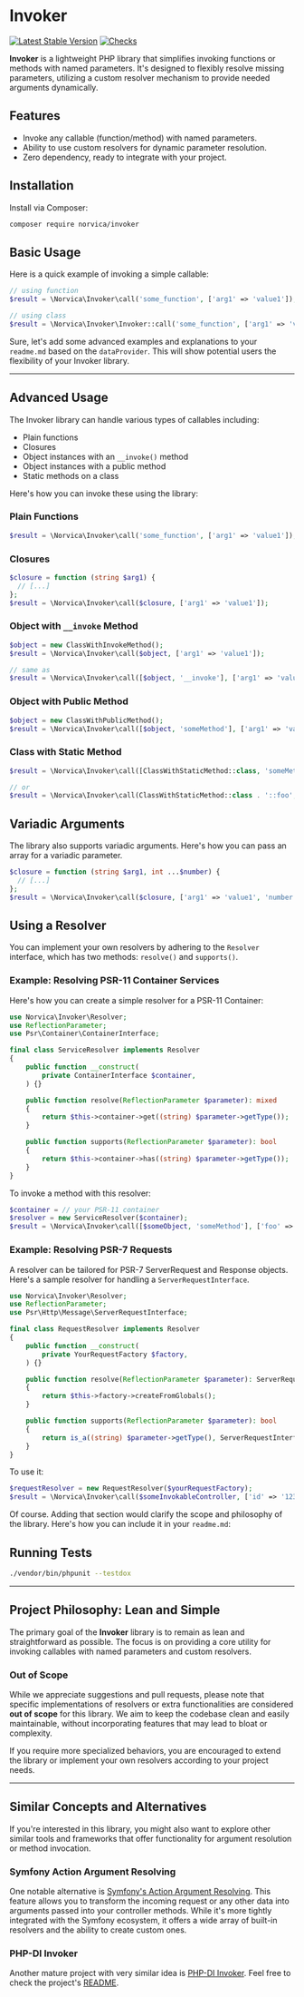 # Invoker

[![Latest Stable Version](https://poser.pugx.org/norvica/invoker/v/stable.png)](https://packagist.org/packages/norvica/invoker)
[![Checks](https://github.com/norvica/invoker/actions/workflows/checks.yml/badge.svg)](https://github.com/norvica/invoker/actions/workflows/checks.yml)

**Invoker** is a lightweight PHP library that simplifies invoking functions or methods with named parameters.
It's designed to flexibly resolve missing parameters, utilizing a custom resolver mechanism to provide needed arguments
dynamically.

## Features

- Invoke any callable (function/method) with named parameters.
- Ability to use custom resolvers for dynamic parameter resolution.
- Zero dependency, ready to integrate with your project.

## Installation

Install via Composer:

```bash
composer require norvica/invoker
```

## Basic Usage

Here is a quick example of invoking a simple callable:

```php
// using function
$result = \Norvica\Invoker\call('some_function', ['arg1' => 'value1']);

// using class
$result = \Norvica\Invoker\Invoker::call('some_function', ['arg1' => 'value1']);
```

Sure, let's add some advanced examples and explanations to your `readme.md` based on the `dataProvider`. This will show
potential users the flexibility of your Invoker library.

---

## Advanced Usage

The Invoker library can handle various types of callables including:

- Plain functions
- Closures
- Object instances with an `__invoke()` method
- Object instances with a public method
- Static methods on a class

Here's how you can invoke these using the library:

### Plain Functions

```php
$result = \Norvica\Invoker\call('some_function', ['arg1' => 'value1']);
```

### Closures

```php
$closure = function (string $arg1) {
  // [...]
};
$result = \Norvica\Invoker\call($closure, ['arg1' => 'value1']);
```

### Object with `__invoke` Method

```php
$object = new ClassWithInvokeMethod();
$result = \Norvica\Invoker\call($object, ['arg1' => 'value1']);

// same as
$result = \Norvica\Invoker\call([$object, '__invoke'], ['arg1' => 'value1']);
```

### Object with Public Method

```php
$object = new ClassWithPublicMethod();
$result = \Norvica\Invoker\call([$object, 'someMethod'], ['arg1' => 'value1']);
```

### Class with Static Method

```php
$result = \Norvica\Invoker\call([ClassWithStaticMethod::class, 'someMethod'], ['arg1' => 'value1']);

// or
$result = \Norvica\Invoker\call(ClassWithStaticMethod::class . '::foo', ['arg1' => 'value1']);
```

## Variadic Arguments

The library also supports variadic arguments. Here's how you can pass an array for a variadic parameter.

```php
$closure = function (string $arg1, int ...$number) {
  // [...]
};
$result = \Norvica\Invoker\call($closure, ['arg1' => 'value1', 'number' => [1, 2, 3]]);
```

## Using a Resolver

You can implement your own resolvers by adhering to the `Resolver` interface, which has two methods: `resolve()`
and `supports()`.

### Example: Resolving PSR-11 Container Services

Here's how you can create a simple resolver for a PSR-11 Container:

```php
use Norvica\Invoker\Resolver;
use ReflectionParameter;
use Psr\Container\ContainerInterface;

final class ServiceResolver implements Resolver
{
    public function __construct(
        private ContainerInterface $container,
    ) {}

    public function resolve(ReflectionParameter $parameter): mixed
    {
        return $this->container->get((string) $parameter->getType());
    }

    public function supports(ReflectionParameter $parameter): bool
    {
        return $this->container->has((string) $parameter->getType());
    }
}
```

To invoke a method with this resolver:

```php
$container = // your PSR-11 container
$resolver = new ServiceResolver($container);
$result = \Norvica\Invoker\call([$someObject, 'someMethod'], ['foo' => 'bar'], $resolver);
```

### Example: Resolving PSR-7 Requests

A resolver can be tailored for PSR-7 ServerRequest and Response objects. Here's a sample resolver for handling
a `ServerRequestInterface`.

```php
use Norvica\Invoker\Resolver;
use ReflectionParameter;
use Psr\Http\Message\ServerRequestInterface;

final class RequestResolver implements Resolver
{
    public function __construct(
        private YourRequestFactory $factory,
    ) {}

    public function resolve(ReflectionParameter $parameter): ServerRequestInterface
    {
        return $this->factory->createFromGlobals();
    }

    public function supports(ReflectionParameter $parameter): bool
    {
        return is_a((string) $parameter->getType(), ServerRequestInterface::class, true);
    }
}
```

To use it:

```php
$requestResolver = new RequestResolver($yourRequestFactory);
$result = \Norvica\Invoker\call($someInvokableController, ['id' => '123'], $requestResolver);
```

Of course. Adding that section would clarify the scope and philosophy of the library. Here's how you can include it in
your `readme.md`:

## Running Tests

```bash
./vendor/bin/phpunit --testdox
```

---

## Project Philosophy: Lean and Simple

The primary goal of the **Invoker** library is to remain as lean and straightforward as possible. The focus is on
providing a core utility for invoking callables with named parameters and custom resolvers.

### Out of Scope

While we appreciate suggestions and pull requests, please note that specific implementations of resolvers or extra
functionalities are considered **out of scope** for this library. We aim to keep the codebase clean and easily maintainable,
without incorporating features that may lead to bloat or complexity.

If you require more specialized behaviors, you are encouraged to extend the library or implement your own resolvers
according to your project needs.

---

## Similar Concepts and Alternatives

If you're interested in this library, you might also want to explore other similar tools and frameworks that offer
functionality for argument resolution or method invocation.

### Symfony Action Argument Resolving

One notable alternative
is [Symfony's Action Argument Resolving](https://symfony.com/doc/current/controller/value_resolver.html). This feature
allows you to transform the incoming request or any other data into arguments passed into your controller methods. While
it's more tightly integrated with the Symfony ecosystem, it offers a wide array of built-in resolvers and the ability to
create custom ones.

### PHP-DI Invoker

Another mature project with very similar idea is [PHP-DI Invoker](https://github.com/PHP-DI/Invoker). Feel free to check
the project's [README](https://github.com/PHP-DI/Invoker#usage).
